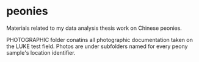 # peonies
Materials related to my data analysis thesis work on Chinese peonies.

PHOTOGRAPHIC folder conatins all photographic documentation taken on the LUKE test field.
Photos are under subfolders named for every peony sample's location identifier.
